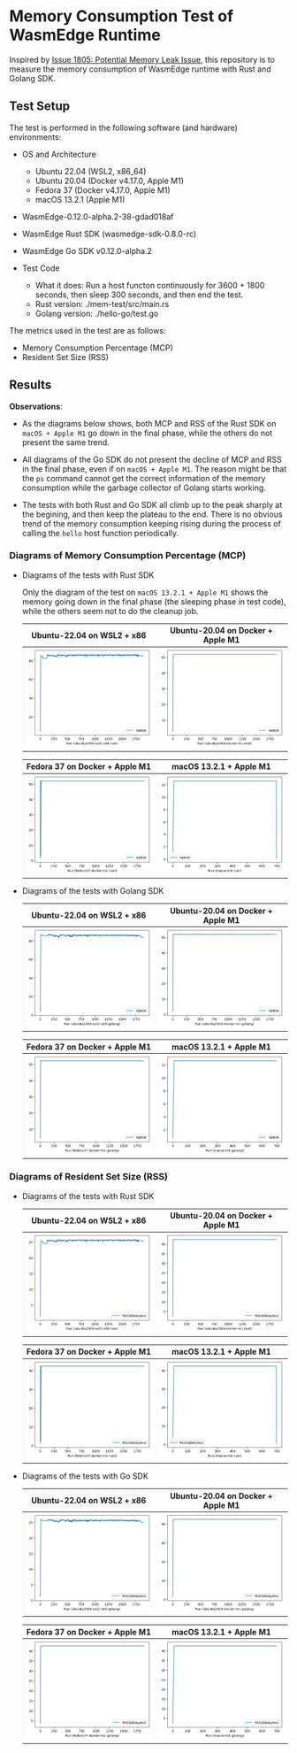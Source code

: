 
# Memory Consumption Test of WasmEdge Runtime

Inspired by [Issue 1805: Potential Memory Leak Issue](https://github.com/WasmEdge/WasmEdge/issues/1805), this repository is to measure the memory consumption of WasmEdge runtime with Rust and Golang SDK.

## Test Setup

The test is performed in the following software (and hardware) environments:

- OS and Architecture
  - Ubuntu 22.04 (WSL2, x86_64)
  - Ubuntu 20.04 (Docker v4.17.0, Apple M1)
  - Fedora 37 (Docker v4.17.0, Apple M1)
  - macOS 13.2.1 (Apple M1)

- WasmEdge-0.12.0-alpha.2-38-gdad018af

- WasmEdge Rust SDK (wasmedge-sdk-0.8.0-rc)

- WasmEdge Go SDK v0.12.0-alpha.2

- Test Code
  - What it does: Run a host functon continuously for 3600 + 1800 seconds, then sleep 300 seconds, and then end the test.
  - Rust version: ./mem-test/src/main.rs
  - Golang version: ./hello-go/test.go

The metrics used in the test are as follows:

- Memory Consumption Percentage (MCP)
- Resident Set Size (RSS)
  
## Results

**Observations**:

- As the diagrams below shows, both MCP and RSS of the Rust SDK on `macOS + Apple M1` go down in the final phase, while the others do not present the same trend.

- All diagrams of the Go SDK do not present the decline of MCP and RSS in the final phase, even if on `macOS + Apple M1`. The reason might be that the `ps` command cannot get the correct information of the memory consumption while the garbage collector of Golang starts working.

- The tests with both Rust and Go SDK all climb up to the peak sharply at the begining, and then keep the plateau to the end. There is no obvious trend of the memory consumption keeping rising during the process of calling the `hello` host function periodically.

### Diagrams of Memory Consumption Percentage (MCP)

  - Diagrams of the tests with Rust SDK

    Only the diagram of the test on `macOS 13.2.1 + Apple M1` shows the memory going down in the final phase (the sleeping phase in test code), while the others seem not to do the cleanup job.

    Ubuntu-22.04 on WSL2 + x86 | Ubuntu-20.04 on Docker + Apple M1
    :-------------------------:|:-------------------------:
    ![](images/0.12.0-alpha.2-38-gdad018af/mem-ubuntu2204-wsl2-x86-rs.png)  |  ![](images/0.12.0-alpha.2-38-gdad018af/mem-ubuntu2004-docker-m1-rs.png)
    
    Fedora 37 on Docker + Apple M1  |  macOS 13.2.1 + Apple M1
    :------------------------------:|:-------------------------:
    ![](images/0.12.0-alpha.2-38-gdad018af/mem-fedora37-docker-m1-rs.png)  |  ![](images/0.12.0-alpha.2-38-gdad018af/mem-macos-m1-rs.png)

  - Diagrams of the tests with Golang SDK

    Ubuntu-22.04 on WSL2 + x86 | Ubuntu-20.04 on Docker + Apple M1
    :-------------------------:|:-------------------------:
    ![](images/0.12.0-alpha.2-38-gdad018af/mem-ubuntu2204-wsl2-x86-go.png)  |  ![](images/0.12.0-alpha.2-38-gdad018af/mem-ubuntu2004-docker-m1-go.png)
    
    Fedora 37 on Docker + Apple M1  |  macOS 13.2.1 + Apple M1
    :------------------------------:|:-------------------------:
    ![](images/0.12.0-alpha.2-38-gdad018af/mem-fedora37-docker-m1-go.png)  |  ![](images/0.12.0-alpha.2-38-gdad018af/mem-macos-m1-go.png)

### Diagrams of Resident Set Size (RSS)

  - Diagrams of the tests with Rust SDK
  
    Ubuntu-22.04 on WSL2 + x86 | Ubuntu-20.04 on Docker + Apple M1
    :-------------------------:|:-------------------------:
    ![](images/0.12.0-alpha.2-38-gdad018af/rss-ubuntu2204-wsl2-x86-rs.png)  |  ![](images/0.12.0-alpha.2-38-gdad018af/rss-ubuntu2004-docker-m1-rs.png)
    
    Fedora 37 on Docker + Apple M1  |  macOS 13.2.1 + Apple M1
    :------------------------------:|:-------------------------:
    ![](images/0.12.0-alpha.2-38-gdad018af/rss-fedora37-docker-m1-rs.png)  |  ![](images/0.12.0-alpha.2-38-gdad018af/rss-macos-m1-rs.png)
    
  - Diagrams of the tests with Go SDK

    Ubuntu-22.04 on WSL2 + x86 | Ubuntu-20.04 on Docker + Apple M1
    :-------------------------:|:-------------------------:
    ![](images/0.12.0-alpha.2-38-gdad018af/rss-ubuntu2204-wsl2-x86-go.png)  |  ![](images/0.12.0-alpha.2-38-gdad018af/rss-ubuntu2004-docker-m1-go.png)
    
    Fedora 37 on Docker + Apple M1  |  macOS 13.2.1 + Apple M1
    :------------------------------:|:-------------------------:
    ![](images/0.12.0-alpha.2-38-gdad018af/rss-fedora37-docker-m1-go.png)  |  ![](images/0.12.0-alpha.2-38-gdad018af/rss-macos-m1-go.png)
